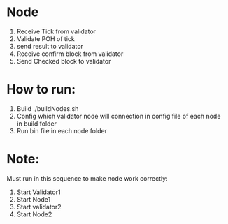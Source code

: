 # Node

1. Receive Tick from validator
2. Validate POH of tick 
3. send result to validator
4. Receive confirm block from validator
5. Send Checked block to validator


# How to run:
1. Build
    ./buildNodes.sh
2. Config which validator node will connection in config file of each node in build folder
3. Run bin file in each node folder

# Note:  
Must run in this sequence to make node work correctly:
1. Start Validator1
2. Start Node1
3. Start validator2
3. Start Node2